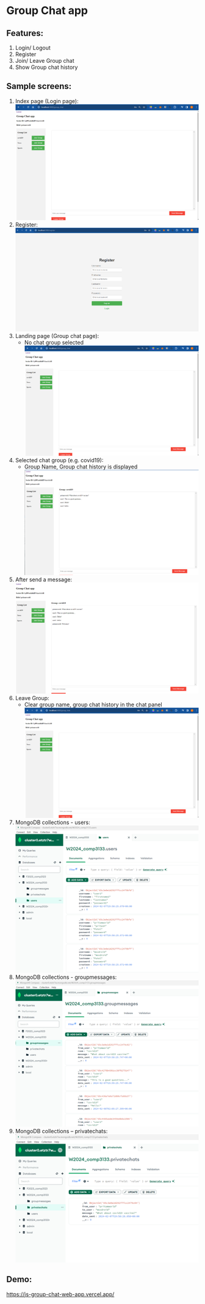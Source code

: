 # Group Chat app

## Features:
1. Login/ Logout
2. Register
3. Join/ Leave Group chat
4. Show Group chat history

## Sample screens:
1. Index page (Login page):
![](/assets/images/landing_page-no%20group%20selected.png)
2. Register:
![](/assets/images/Register.png)
3. Landing page (Group chat page):
    - No chat group selected
![](/assets/images/landing_page-no%20group%20selected.png)
4. Selected chat group (e.g. covid19):
    - Group Name, Group chat history is displayed
![](/assets/images/joined_group_chat.png)
5. After send a message:
![](/assets/images/sent_message.png)
6. Leave Group:
    - Clear group name, group chat history in the chat panel
![](/assets/images/landing_page-no%20group%20selected.png)
7. MongoDB collections - users:
![](/assets/images/MongoDB_users_schema.png)
8. MongoDB collections - groupmessages:
![](assets/images/MongoDB_groupmessages_schema.png)
9. MongoDB collections – privatechats:
![](/assets/images/MongoDB_privatechats_schema.png)

## Demo:
https://js-group-chat-web-app.vercel.app/

